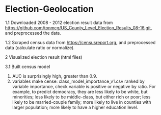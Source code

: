 # Election-Geolocation

1.1 Downloaded 2008 - 2012 election result data from https://github.com/tonmcg/US_County_Level_Election_Results_08-16.git, and preprocessed the data. 

1.2 Scraped census data from https://censusreport.org, and preprocessed data (calculate ratio or normalize). 

2 Visualized election result (html files)

3.1 Built census model
1) AUC is surprisingly high, greater than 0.9. 
2) variables make cense: class_model_importance_v1.csv ranked by variable importance, check variable is positive or negative by ratio. For example, to predict democracy, they are less likely to be white, but minorities; less likely to be middle-class, but either rich or poor; less likely to be married-couple family; more likely to live in counties with larger population; more likely to have a higher education level. 

